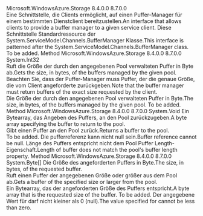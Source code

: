 <Type Name="IBufferManager" FullName="Microsoft.WindowsAzure.Storage.IBufferManager">
  <TypeSignature Language="C#" Value="public interface IBufferManager" />
  <TypeSignature Language="ILAsm" Value=".class public interface auto ansi abstract IBufferManager" />
  <TypeSignature Language="DocId" Value="T:Microsoft.WindowsAzure.Storage.IBufferManager" />
  <TypeSignature Language="VB.NET" Value="Public Interface IBufferManager" />
  <TypeSignature Language="F#" Value="type IBufferManager = interface" />
  <AssemblyInfo>
    <AssemblyName>Microsoft.WindowsAzure.Storage</AssemblyName>
    <AssemblyVersion>8.4.0.0</AssemblyVersion>
    <AssemblyVersion>8.7.0.0</AssemblyVersion>
  </AssemblyInfo>
  <Interfaces />
  <Docs>
    <summary>
            <span data-ttu-id="66412-101">Eine Schnittstelle, die Clients ermöglicht, auf einen Puffer-Manager für einem bestimmten Dienstclient bereitzustellen.</span><span class="sxs-lookup"><span data-stu-id="66412-101">An interface that allows clients to provide a buffer manager to a given service client.</span></span> <span data-ttu-id="66412-102">Diese Schnittstelle Standardressource der <see href="http://msdn.microsoft.com/en-us/library/system.servicemodel.channels.buffermanager.aspx">System.ServiceModel.Channels.BufferManager</see> Klasse.</span><span class="sxs-lookup"><span data-stu-id="66412-102">This interface is patterned after the <see href="http://msdn.microsoft.com/en-us/library/system.servicemodel.channels.buffermanager.aspx">System.ServiceModel.Channels.BufferManager</see> class.</span></span>
            </summary>
    <remarks>To be added.</remarks>
  </Docs>
  <Members>
    <Member MemberName="GetDefaultBufferSize">
      <MemberSignature Language="C#" Value="public int GetDefaultBufferSize ();" />
      <MemberSignature Language="ILAsm" Value=".method public hidebysig newslot virtual instance int32 GetDefaultBufferSize() cil managed" />
      <MemberSignature Language="DocId" Value="M:Microsoft.WindowsAzure.Storage.IBufferManager.GetDefaultBufferSize" />
      <MemberSignature Language="VB.NET" Value="Public Function GetDefaultBufferSize () As Integer" />
      <MemberSignature Language="F#" Value="abstract member GetDefaultBufferSize : unit -&gt; int" Usage="iBufferManager.GetDefaultBufferSize " />
      <MemberType>Method</MemberType>
      <AssemblyInfo>
        <AssemblyName>Microsoft.WindowsAzure.Storage</AssemblyName>
        <AssemblyVersion>8.4.0.0</AssemblyVersion>
        <AssemblyVersion>8.7.0.0</AssemblyVersion>
      </AssemblyInfo>
      <ReturnValue>
        <ReturnType>System.Int32</ReturnType>
      </ReturnValue>
      <Parameters />
      <Docs>
        <summary>
            <span data-ttu-id="66412-103">Ruft die Größe der durch den angegebenen Pool verwalteten Puffer in Byte ab.</span><span class="sxs-lookup"><span data-stu-id="66412-103">Gets the size, in bytes, of the buffers managed by the given pool.</span></span> <span data-ttu-id="66412-104">Beachten Sie, dass der Puffer-Manager muss Puffer, der die genaue Größe, die vom Client angeforderte zurückgeben.</span><span class="sxs-lookup"><span data-stu-id="66412-104">Note that the buffer manager must return buffers of the exact size requested by the client.</span></span>
            </summary>
        <returns><span data-ttu-id="66412-105">Die Größe der durch den angegebenen Pool verwalteten Puffer in Byte.</span><span class="sxs-lookup"><span data-stu-id="66412-105">The size, in bytes, of the buffers managed by the given pool.</span></span></returns>
        <remarks>To be added.</remarks>
      </Docs>
    </Member>
    <Member MemberName="ReturnBuffer">
      <MemberSignature Language="C#" Value="public void ReturnBuffer (byte[] buffer);" />
      <MemberSignature Language="ILAsm" Value=".method public hidebysig newslot virtual instance void ReturnBuffer(unsigned int8[] buffer) cil managed" />
      <MemberSignature Language="DocId" Value="M:Microsoft.WindowsAzure.Storage.IBufferManager.ReturnBuffer(System.Byte[])" />
      <MemberSignature Language="VB.NET" Value="Public Sub ReturnBuffer (buffer As Byte())" />
      <MemberSignature Language="F#" Value="abstract member ReturnBuffer : byte[] -&gt; unit" Usage="iBufferManager.ReturnBuffer buffer" />
      <MemberType>Method</MemberType>
      <AssemblyInfo>
        <AssemblyName>Microsoft.WindowsAzure.Storage</AssemblyName>
        <AssemblyVersion>8.4.0.0</AssemblyVersion>
        <AssemblyVersion>8.7.0.0</AssemblyVersion>
      </AssemblyInfo>
      <ReturnValue>
        <ReturnType>System.Void</ReturnType>
      </ReturnValue>
      <Parameters>
        <Parameter Name="buffer" Type="System.Byte[]" />
      </Parameters>
      <Docs>
        <param name="buffer"><span data-ttu-id="66412-106">Ein Bytearray, das Angeben des Puffers, an den Pool zurückzugeben.</span><span class="sxs-lookup"><span data-stu-id="66412-106">A byte array specifying the buffer to return to the pool.</span></span></param>
        <summary>
            <span data-ttu-id="66412-107">Gibt einen Puffer an den Pool zurück.</span><span class="sxs-lookup"><span data-stu-id="66412-107">Returns a buffer to the pool.</span></span>
            </summary>
        <remarks>To be added.</remarks>
        <exception cref="T:System.ArgumentNullException"><span data-ttu-id="66412-108">Die pufferreferenz kann nicht null sein.</span><span class="sxs-lookup"><span data-stu-id="66412-108">Buffer reference cannot be null.</span></span></exception>
        <exception cref="T:System.ArgumentException"><span data-ttu-id="66412-109">Länge des Puffers entspricht nicht dem Pool Puffer Length-Eigenschaft.</span><span class="sxs-lookup"><span data-stu-id="66412-109">Length of buffer does not match the pool's buffer length property.</span></span></exception>
      </Docs>
    </Member>
    <Member MemberName="TakeBuffer">
      <MemberSignature Language="C#" Value="public byte[] TakeBuffer (int bufferSize);" />
      <MemberSignature Language="ILAsm" Value=".method public hidebysig newslot virtual instance unsigned int8[] TakeBuffer(int32 bufferSize) cil managed" />
      <MemberSignature Language="DocId" Value="M:Microsoft.WindowsAzure.Storage.IBufferManager.TakeBuffer(System.Int32)" />
      <MemberSignature Language="VB.NET" Value="Public Function TakeBuffer (bufferSize As Integer) As Byte()" />
      <MemberSignature Language="F#" Value="abstract member TakeBuffer : int -&gt; byte[]" Usage="iBufferManager.TakeBuffer bufferSize" />
      <MemberType>Method</MemberType>
      <AssemblyInfo>
        <AssemblyName>Microsoft.WindowsAzure.Storage</AssemblyName>
        <AssemblyVersion>8.4.0.0</AssemblyVersion>
        <AssemblyVersion>8.7.0.0</AssemblyVersion>
      </AssemblyInfo>
      <ReturnValue>
        <ReturnType>System.Byte[]</ReturnType>
      </ReturnValue>
      <Parameters>
        <Parameter Name="bufferSize" Type="System.Int32" />
      </Parameters>
      <Docs>
        <param name="bufferSize"><span data-ttu-id="66412-110">Die Größe des angeforderten Puffers in Byte.</span><span class="sxs-lookup"><span data-stu-id="66412-110">The size, in bytes, of the requested buffer.</span></span></param>
        <summary>
            <span data-ttu-id="66412-111">Ruft einen Puffer der angegebenen Größe oder größer aus dem Pool ab.</span><span class="sxs-lookup"><span data-stu-id="66412-111">Gets a buffer of the specified size or larger from the pool.</span></span>
            </summary>
        <returns><span data-ttu-id="66412-112">Ein Bytearray, das der angeforderten Größe des Puffers entspricht.</span><span class="sxs-lookup"><span data-stu-id="66412-112">A byte array that is the requested size of the buffer.</span></span></returns>
        <remarks>To be added.</remarks>
        <exception cref="T:System.ArgumentOutOfRangeException"><span data-ttu-id="66412-113">Der angegebene Wert für <paramref name="bufferSize" /> darf nicht kleiner als 0 (null).</span><span class="sxs-lookup"><span data-stu-id="66412-113">The value specified for <paramref name="bufferSize" /> cannot be less than zero.</span></span></exception>
      </Docs>
    </Member>
  </Members>
</Type>